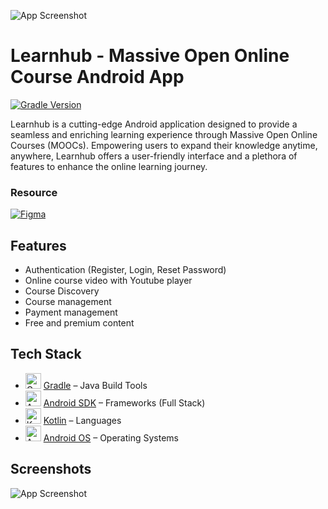 
![App Screenshot](https://i.ibb.co/r0ybp7f/learnhubheader.png)
# Learnhub - Massive Open Online Course Android App


[![Gradle Version](https://img.shields.io/badge/gradle-8.1.2-green)](https://www.figma.com/file/RM05K7hYRKaC0P3N18IjBz/C10-FINAL-PROJECT?type=design&node-id=0%3A1&mode=design&t=zJvcM32hj9C5zhvT-1
)


Learnhub is a cutting-edge Android application designed to provide a seamless and enriching learning experience through Massive Open Online Courses (MOOCs). Empowering users to expand their knowledge anytime, anywhere, Learnhub offers a user-friendly interface and a plethora of features to enhance the online learning journey.


### Resource
[![Figma](https://img.shields.io/badge/Figma_Design-path?style=flat
)](https://www.figma.com/file/RM05K7hYRKaC0P3N18IjBz/C10-FINAL-PROJECT?type=design&node-id=0%3A1&mode=design&t=zJvcM32hj9C5zhvT-1
)

## Features

- Authentication (Register, Login, Reset Password)
- Online course video with Youtube player
- Course Discovery
- Course management
- Payment management
- Free and premium content


## Tech Stack
- <img width='25' height='25' src='https://img.stackshare.io/service/975/gradlephant-social-black-bg.png' alt='Gradle'/> [Gradle](https://www.gradle.org/) – Java Build Tools
- <img width='25' height='25' src='https://img.stackshare.io/service/1010/m8jf0po4imu8t5eemjdd.png' alt='Android SDK'/> [Android SDK](http://developer.android.com) – Frameworks (Full Stack)
- <img width='25' height='25' src='https://img.stackshare.io/service/3750/pCfEzr6L.png' alt='Kotlin'/> [Kotlin](https://kotlinlang.org/) – Languages
- <img width='25' height='25' src='https://img.stackshare.io/service/9586/ZvmtaSXW_400x400.jpg' alt='Android OS'/> [Android OS](https://www.android.com) – Operating Systems

## Screenshots

![App Screenshot](https://i.ibb.co/ZJvmMth/readmess.png)
